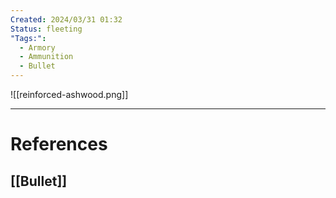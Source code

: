 ```yaml
---
Created: 2024/03/31 01:32
Status: fleeting
"Tags:":
  - Armory
  - Ammunition
  - Bullet
---
```

![[reinforced-ashwood.png]]

---
# References
## [[Bullet]]